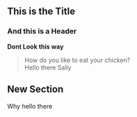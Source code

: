 ## This is the Title
### And this is a Header
**Dont Look this way**
> How do you like to eat your chicken?  
Hello there Sally

## New Section
Why hello there
